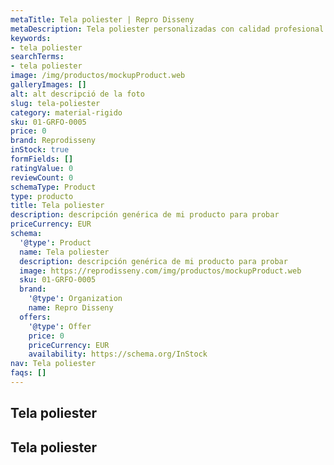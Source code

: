 ```yaml
---
metaTitle: Tela poliester | Repro Disseny
metaDescription: Tela poliester personalizadas con calidad profesional en Cataluña.
keywords:
- tela poliester
searchTerms:
- tela poliester
image: /img/productos/mockupProduct.web
galleryImages: []
alt: alt descripció de la foto
slug: tela-poliester
category: material-rigido
sku: 01-GRFO-0005
price: 0
brand: Reprodisseny
inStock: true
formFields: []
ratingValue: 0
reviewCount: 0
schemaType: Product
type: producto
title: Tela poliester
description: descripción genérica de mi producto para probar
priceCurrency: EUR
schema:
  '@type': Product
  name: Tela poliester
  description: descripción genérica de mi producto para probar
  image: https://reprodisseny.com/img/productos/mockupProduct.web
  sku: 01-GRFO-0005
  brand:
    '@type': Organization
    name: Repro Disseny
  offers:
    '@type': Offer
    price: 0
    priceCurrency: EUR
    availability: https://schema.org/InStock
nav: Tela poliester
faqs: []
---
```


## Tela poliester

## Tela poliester
